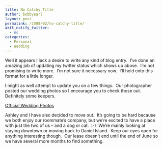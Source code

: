```yaml
---
title: No Catchy Title
author: bobbyearl
layout: post
permalink: /2008/02/no-catchy-title/
aktt_notify_twitter:
  - no
categories:
  - Personal
  - Wedding
---
```

Well it appears I lack a desire to write any kind of blog entry.  I&#8217;ve done an amazing job of updating my twitter status which shows up above.  I&#8217;m not promising to write more.  I&#8217;m not sure it necessary now.  I&#8217;ll hold onto this format for a little longer.

I might as well attempt to update you on a few things.  Our photographer posted our wedding photos so I encourage you to check those out.  Definitely some keepers.

<a href="http://holycityphotography.smugmug.com/gallery/4102994_RtXru" target="_blank">Official Wedding Photos</a>

Ashley and I have also decided to move out.  It&#8217;s going to be hard because we both enjoy our roommate&#8217;s company, but we&#8217;re excited to have a place with just the two of us &#8211; and a dog or cat.  :-)  We&#8217;re mainly looking at staying downtown or moving back to Daniel Island.  Keep our eyes open for anything interesting though.  Our lease doesn&#8217;t end until the end of June so we have several more months to find something.

